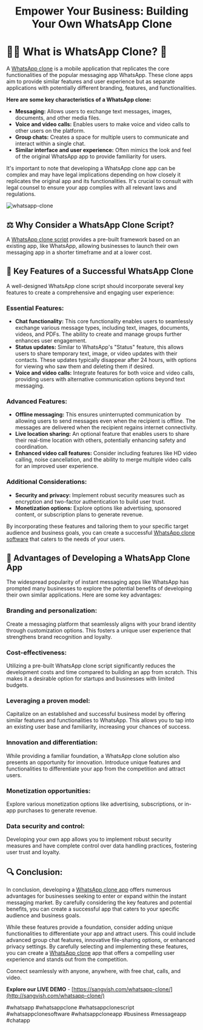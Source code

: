 <h1 align="center">Empower Your Business: Building Your Own WhatsApp Clone</h1>

# 📱💬 What is WhatsApp Clone? 🔄
A [WhatsApp clone](https://sangvish.com/whatsapp-clone/) is a mobile application that replicates the core functionalities of the popular messaging app WhatsApp. These clone apps aim to provide similar features and user experience but as separate applications with potentially different branding, features, and functionalities.

**Here are some key characteristics of a WhatsApp clone:**

* **Messaging:** Allows users to exchange text messages, images, documents, and other media files.
* **Voice and video calls:** Enables users to make voice and video calls to other users on the platform.
* **Group chats:** Creates a space for multiple users to communicate and interact within a single chat.
* **Similar interface and user experience:** Often mimics the look and feel of the original WhatsApp app to provide familiarity for users.

It's important to note that developing a WhatsApp clone app can be complex and may have legal implications depending on how closely it replicates the original app and its functionalities. It's crucial to consult with legal counsel to ensure your app complies with all relevant laws and regulations.

![whatsapp-clone](https://github.com/Simonleo159/app-like-whatsapp/assets/151748973/7db33872-9513-41fb-a531-44b76f4328f1)

## ⚖️ Why Consider a WhatsApp Clone Script?
A [WhatsApp clone script](https://sangvish.com/whatsapp-clone/) provides a pre-built framework based on an existing app, like WhatsApp, allowing businesses to launch their own messaging app in a shorter timeframe and at a lower cost.
## 🔑 Key Features of a Successful WhatsApp Clone
A well-designed WhatsApp clone script should incorporate several key features to create a comprehensive and engaging user experience:
### Essential Features:
* **Chat functionality:** This core functionality enables users to seamlessly exchange various message types, including text, images, documents, videos, and PDFs. The ability to create and manage groups further enhances user engagement.
* **Status updates:** Similar to WhatsApp's "Status" feature, this allows users to share temporary text, image, or video updates with their contacts. These updates typically disappear after 24 hours, with options for viewing who saw them and deleting them if desired.
* **Voice and video calls:** Integrate features for both voice and video calls, providing users with alternative communication options beyond text messaging.
### Advanced Features:
* **Offline messaging:** This ensures uninterrupted communication by allowing users to send messages even when the recipient is offline. The messages are delivered when the recipient regains internet connectivity.
* **Live location sharing:** An optional feature that enables users to share their real-time location with others, potentially enhancing safety and coordination.
* **Enhanced video call features:** Consider including features like HD video calling, noise cancellation, and the ability to merge multiple video calls for an improved user experience.
### Additional Considerations:
* **Security and privacy:** Implement robust security measures such as encryption and two-factor authentication to build user trust.
* **Monetization options:** Explore options like advertising, sponsored content, or subscription plans to generate revenue.

By incorporating these features and tailoring them to your specific target audience and business goals, you can create a successful [WhatsApp clone software](https://sangvish.com/whatsapp-clone/) that caters to the needs of your users.
## 🚀 Advantages of Developing a WhatsApp Clone App
The widespread popularity of instant messaging apps like WhatsApp has prompted many businesses to explore the potential benefits of developing their own similar applications. Here are some key advantages:
### Branding and personalization: 
Create a messaging platform that seamlessly aligns with your brand identity through customization options. This fosters a unique user experience that strengthens brand recognition and loyalty.
### Cost-effectiveness: 
Utilizing a pre-built WhatsApp clone script significantly reduces the development costs and time compared to building an app from scratch. This makes it a desirable option for startups and businesses with limited budgets.
### Leveraging a proven model: 
Capitalize on an established and successful business model by offering similar features and functionalities to WhatsApp. This allows you to tap into an existing user base and familiarity, increasing your chances of success.
### Innovation and differentiation: 
While providing a familiar foundation, a WhatsApp clone solution also presents an opportunity for innovation. Introduce unique features and functionalities to differentiate your app from the competition and attract users.
### Monetization opportunities: 
Explore various monetization options like advertising, subscriptions, or in-app purchases to generate revenue.
### Data security and control: 
Developing your own app allows you to implement robust security measures and have complete control over data handling practices, fostering user trust and loyalty.
## 🔍 Conclusion:
In conclusion, developing a [WhatsApp clone app](https://sangvish.com/whatsapp-clone/) offers numerous advantages for businesses seeking to enter or expand within the instant messaging market. By carefully considering the key features and potential benefits, you can create a successful app that caters to your specific audience and business goals.

While these features provide a foundation, consider adding unique functionalities to differentiate your app and attract users. This could include advanced group chat features, innovative file-sharing options, or enhanced privacy settings.
By carefully selecting and implementing these features, you can create a [WhatsApp clone](http://sangvish.com/whatsapp-clone/) app that offers a compelling user experience and stands out from the competition.

Connect seamlessly with anyone, anywhere, with free chat, calls, and video.

**Explore our LIVE DEMO** - [https://sangvish.com/whatsapp-clone/](http://sangvish.com/whatsapp-clone/)

#whatsapp #whatsappclone #whatsappclonescript #whatsappclonesoftware #whatsappcloneapp #business #messageapp #chatapp
